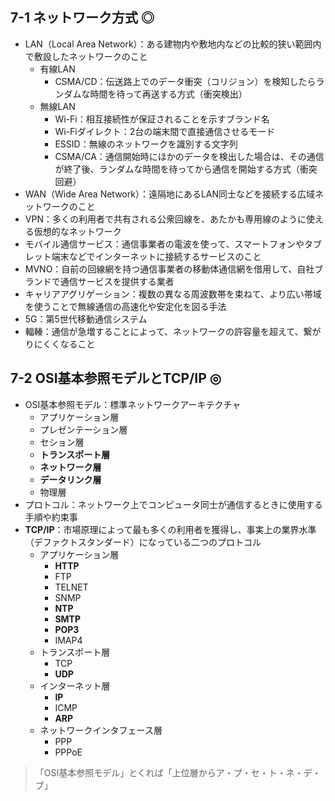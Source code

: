 ## 7-1 ネットワーク方式 ◎
- LAN（Local Area Network）：ある建物内や敷地内などの比較的狭い範囲内で敷設したネットワークのこと
  - 有線LAN
    - CSMA/CD：伝送路上でのデータ衝突（コリジョン）を検知したらランダムな時間を待って再送する方式（衝突検出）
  - 無線LAN
    - Wi-Fi：相互接続性が保証されることを示すブランド名
    - Wi-Fiダイレクト：2台の端末間で直接通信させるモード
    - ESSID：無線のネットワークを識別する文字列
    - CSMA/CA：通信開始時にほかのデータを検出した場合は、その通信が終了後、ランダムな時間を待ってから通信を開始する方式（衝突回避）
- WAN（Wide Area Network）：遠隔地にあるLAN同士などを接続する広域ネットワークのこと
- VPN：多くの利用者で共有される公衆回線を、あたかも専用線のように使える仮想的なネットワーク
- モバイル通信サービス：通信事業者の電波を使って、スマートフォンやタブレット端末などでインターネットに接続するサービスのこと
- MVNO：自前の回線網を持つ通信事業者の移動体通信網を借用して、自社ブランドで通信サービスを提供する業者
- キャリアアグリゲーション：複数の異なる周波数帯を束ねて、より広い帯域を使うことで無線通信の高速化や安定化を図る手法
- 5G：第5世代移動通信システム
- 輻輳：通信が急増することによって、ネットワークの許容量を超えて、繋がりにくくなること


## 7-2 OSI基本参照モデルとTCP/IP ◎
- OSI基本参照モデル：標準ネットワークアーキテクチャ
  - アプリケーション層
  - プレゼンテーション層
  - セション層
  - **トランスポート層**
  - **ネットワーク層**
  - **データリンク層**
  - 物理層
- プロトコル：ネットワーク上でコンピュータ同士が通信するときに使用する手順や約束事
- **TCP/IP**：市場原理によって最も多くの利用者を獲得し、事実上の業界水準（デファクトスタンダード）になっている二つのプロトコル
  - アプリケーション層
    - **HTTP**
    - FTP
    - TELNET
    - SNMP
    - **NTP**
    - **SMTP**
    - **POP3**
    - IMAP4
  - トランスポート層
    - TCP
    - **UDP**
  - インターネット層
    - **IP**
    - ICMP
    - **ARP**
  - ネットワークインタフェース層
    - PPP
    - PPPoE

> 「OSI基本参照モデル」とくれば「上位層からア・プ・セ・ト・ネ・デ・ブ」
